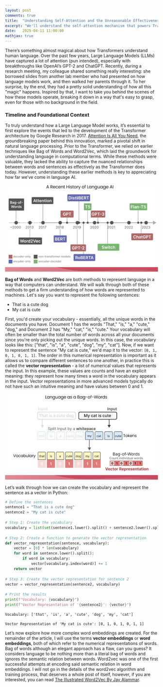 ```yaml
---
layout: post
comments: true
title:  "Understanding Self-Attention and the Unreasonable Effectiveness of a Transformer"
excerpt: "We'll understand the self-attention mechanism that powers Transformer neural networks and go through an example by hand to understand these concepts. You can follow along!"
date:   2025-04-11 11:00:00
mathjax: true
---
```


There’s something almost magical about how Transformers understand human language. Over the past few years, Large Language Models (LLMs) have captured a lot of attention (pun intended), especially with breakthroughs like OpenAI’s GPT-2 and ChatGPT. Recently, during a research meeting, my colleague shared something really interesting: she borrowed slides from another lab member who had presented on how language models work, and then walked her parents through it. To her surprise, by the end, they had a pretty solid understanding of how all this "magic" happens. Inspired by that, I want to take you behind the scenes of how these models operate, breaking it down in a way that's easy to grasp, even for those with no background in the field.

### Timeline and Foundational Context
To truly understand how a Large Language Model works, it’s essential to first explore the events that led to the development of the Transformer architecture by Google Research in 2017. [Attention Is All You Need](https://arxiv.org/pdf/1706.03762), the groundbreaking paper behind this innovation, marked a pivotal shift in natural language processing. Prior to the Transformer, we relied on earlier techniques like Bag of Words and Word2Vec, which laid the groundwork for understanding language in computational terms. While these methods were valuable, they lacked the ability to capture the nuanced relationships between words and sentences as effectively as the Transformer does today. However, understanding these earlier methods is key to appreciating how far we’ve come in language AI.
<div class="imgcap">
<img src="/assets/transformer/timeline-nlp.png">
<div class="thecap" style="text-align:justify"></div></div>

**Bag of Words** and **Word2Vec** are both methods to represent language in a way that computers can understand. We will walk through both of these methods to get a firm understanding of how words are represented to machines. Let's say you want to represent the following sentences:

- That is a cute dog
- My cat is cute

First, you'd create your vocabulary - essentially, all the unique words in the documents you have. Document 1 has the words "That," "is," "a," "cute," "dog," and Document 2 has "My," "cat," "is," "cute." Your vocabulary will often be smaller than the total number of words across all your documents since you're only picking out the unique words. In this case, the vocabulary looks like this: ["that", "is", "a", "cute", "dog", "my", "cat"]. Now, if we want to represent the sentence "My cat is cute," we'd map it to the vector: `[0, 1, 0, 1, 0, 1, 1]`. The order in this numerical representation is important as it allows us to compare different sentences to one another, in practice this is called the **vector representation** - a list of numerical values that represents the input. In this example, these values are counts and have an explicit meaning: they represent how many times a word in the vocabulary appears in the input. Vector representations in more advanced models typically do not have such an intuitive meaning and have values between 0 and 1.
<div class="imgcap">
<img src="/assets/transformer/bagofwords.png">
<div class="thecap" style="text-align:justify"></div></div>

Let’s walk through how we can create the vocabulary and represent the sentence as a vector in Python:

```python
# Define the sentences
sentence1 = "That is a cute dog"
sentence2 = "My cat is cute"

# Step 1: Create the vocabulary
vocabulary = list(set(sentence1.lower().split() + sentence2.lower().split()))

# Step 2: Create a function to generate the vector representation
def vector_representation(sentence, vocabulary):
    vector = [0] * len(vocabulary)
    for word in sentence.lower().split():
        if word in vocabulary:
            vector[vocabulary.index(word)] += 1
    return vector

# Step 3: Create the vector representation for sentence 2
vector = vector_representation(sentence2, vocabulary)

# Print the results
print(f"Vocabulary: {vocabulary}")
print(f"Vector Representation of '{sentence2}': {vector}")
```

```Vocabulary: ['that', 'is', 'a', 'cute', 'dog', 'my', 'cat']```

```Vector Representation of 'My cat is cute': [0, 1, 0, 1, 0, 1, 1]```

Let’s now explore how more complex word embeddings are created. For the remainder of the article, I will use the terms **vector embeddings** or **word embeddings**, both of which refer to the numerical representations of words. Bag of words although an elegant approach has a flaw, can you guess? It considers language to be nothing more than a literal bag of words and ignores the semantic relation between words. Word2vec was one of the first successful attempts at encoding said semantic relation in word embeddings. I will not go in the details of the word2vec algorithm and training process, that deserves a whole post of itself, however, if you are interested, you can read [The Illustrated Word2Vec By Jay Alammar](http://jalammar.github.io/illustrated-word2vec/).
